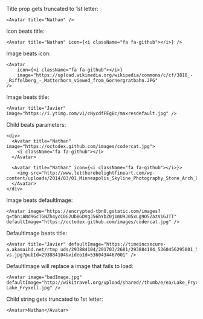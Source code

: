 
Title prop gets truncated to 1st letter:

    <Avatar title="Nathan" />

Icon beats title:

    <Avatar title="Nathan" icon={<i className="fa fa-github"></i>} />

Image beats icon:

    <Avatar
        icon={<i className="fa fa-github"></i>}
        image="https://upload.wikimedia.org/wikipedia/commons/c/cf/3818_-_Riffelberg_-_Matterhorn_viewed_from_Gornergratbahn.JPG"
    />

Image beats title:

    <Avatar title="Javier" image="https://i.ytimg.com/vi/cNycdfFEgBc/maxresdefault.jpg" />

Child beats parameters:

    <div>
      <Avatar title="Nathan" image="https://octodex.github.com/images/codercat.jpg">
        <i className="fa fa-github"></i>
      </Avatar>

      <Avatar title="Nathan" icon={<i className="fa fa-github"></i>}>
        <img src="http://www.lettherebelightfineart.com/wp-content/uploads/2014/03/01_Minneapolis_Skyline_Photography_Stone_Arch_Bridge.jpg"/>
      </Avatar>
    </div>

Image beats defaultImage:

    <Avatar image="https://encrypted-tbn0.gstatic.com/images?q=tbn:ANd9GcTGNZh4ycC0G2UbBGDVgJ56hYbZ0j1mU9J05xLg9O5ZazV1GJTT" defaultImage="https://octodex.github.com/images/codercat.jpg" />

DefaultImage beats title:

    <Avatar title="Javier" defaultImage="https://timeincsecure-a.akamaihd.net/rtmp_uds/293884104/201703/2681/293884104_5360456295001_5360434467001-vs.jpg?pubId=293884104&videoId=5360434467001" />

DefaultImage will replace a image that fails to load:

    <Avatar image="badImage.jpg" defaultImage="http://wikitravel.org/upload/shared//thumb/e/ea/Lake_Fryxell.jpg/510px-Lake_Fryxell.jpg" />

Child string gets truncated to 1st letter:

    <Avatar>Nathan</Avatar>
